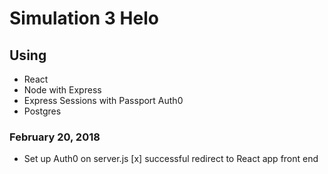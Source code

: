 # Simulation 3 Helo

## Using 
* React
* Node with Express
* Express Sessions with Passport Auth0
* Postgres

### February 20, 2018
- Set up Auth0 on server.js
  [x] successful redirect to React app front end